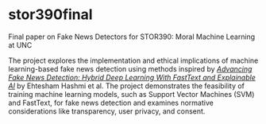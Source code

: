 # stor390final
Final paper on Fake News Detectors for STOR390: Moral Machine Learning at UNC

The project explores the implementation and ethical implications of machine learning-based fake news detection using methods inspired by [*Advancing Fake News Detection: Hybrid Deep Learning With FastText and Explainable AI*](https://ieeexplore.ieee.org/document/10477989) by Ehtesham Hashmi et al. The project demonstrates the feasibility of training machine learning models, such as Support Vector Machines (SVM) and FastText, for fake news detection and examines normative considerations like transparency, user privacy, and consent.
